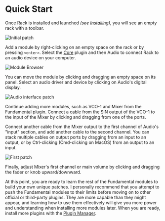# Quick Start

Once Rack is installed and launched *(see [Installing](Installing.html))*, you will see an empty rack with a toolbar.

![Initial patch](images/initialpatch.png)

Add a module by right-clicking on an empty space on the rack or by pressing `<enter>`.
Select the [Core](Core.html) plugin and then Audio to connect Rack to an audio device on your computer.

![Module Browser](images/modulebrowser.png)

You can move the module by clicking and dragging an empty space on its panel.
Select an audio driver and device by clicking on Audio's digital display.

![Audio interface patch](images/audiopatch.png)

Continue adding more modules, such as VCO-1 and Mixer from the Fundamental plugin.
Connect a cable from the SIN output of the VCO-1 to the input of the Mixer by clicking and dragging from one of the ports.

Connect another cable from the Mixer output to the first channel of Audio's "input" section, and add another cable to the second channel.
You can stack multiple cables on output ports by dragging from an input to an output, or by Ctrl-clicking (Cmd-clicking on MacOS) from an output to an input.

![First patch](images/firstpatch.png)

Finally, adjust Mixer's first channel or main volume by clicking and dragging the fader or knob upward/downward.

At this point, you are ready to learn the rest of the Fundamental modules to build your own unique patches.
I personally recommend that you attempt to push the Fundamental modules to their limits before moving on to other official or third-party plugins.
They are more capable than they might appear, and learning how to use them effectively will give you more power and understanding when installing more modules later.
When you are ready, install more plugins with the [Plugin Manager](https://vcvrack.com/plugins.html).
